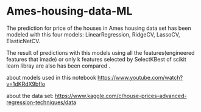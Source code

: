 # Ames-housing-data-ML

The prediction for price of the houses in Ames housing data set has been modeled with this four models:
LinearRegression, RidgeCV, LassoCV, ElasticNetCV.

The result of predictions with this models using all the features(engineered features that imade) or
only k features selected by SelectKBest of scikit learn libray are also has been compared .

about models used in this notebook
https://www.youtube.com/watch?v=1dKRdX9bfIo

about the data set:
https://www.kaggle.com/c/house-prices-advanced-regression-techniques/data
